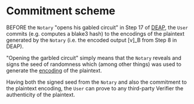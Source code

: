 # Commitment scheme

<!-- TODO will polish -->

BEFORE the `Notary` "opens his gabled circuit" in Step 17 of [DEAP](deap.md), the `User` commits (e.g. computes a blake3 hash) to the encodings of the plaintext generated by the `Notary` (i.e. the encoded output [v]_B from Step 8 in DEAP).

"Opening the garbled circuit" simply means that the `Notary` reveals and signs the seed of randomness which (among other things) was used to generate the [encoding](encodings.md) of the plaintext. 

Having both the signed seed from the `Notary` and also the commitment to the plaintext encoding, the `User` can prove to any third-party Verifier the authenticity of the plaintext. 